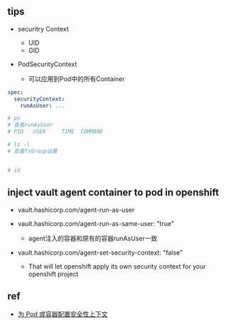 
## tips
+ securitry Context
    + UID
    + GID

+  PodSecurityContext 
    + 可以应用到Pod中的所有Container
```yaml
spec:
  securityContext:
    runAsUser: ...

# ps
# 查看runAsUser
# PID   USER     TIME  COMMAND

# ls -l
# 查看fsGroup设置


# id
```

## inject vault agent container to pod in openshift
+ vault.hashicorp.com/agent-run-as-user 

+ vault.hashicorp.com/agent-run-as-same-user: "true"
    + agent注入的容器和原有的容器runAsUser一致

+  vault.hashicorp.com/agent-set-security-context: "false"
    + That will let openshift apply its own security context for your openshift project

## ref
+ [为 Pod 或容器配置安全性上下文](https://kubernetes.io/zh/docs/tasks/configure-pod-container/security-context/)